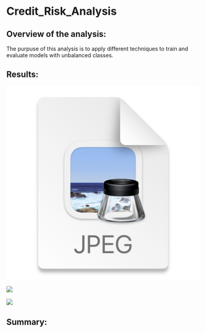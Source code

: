 # Credit_Risk_Analysis

## Overview of the analysis: 

The purpuse of this analysis is to apply different techniques to train and evaluate models with unbalanced classes.

## Results: 

![](2022-01-23-07-13-51.png)

![](2022-01-23-07-14-19.png)

![](2022-01-23-07-14-46.png)


## Summary: 
